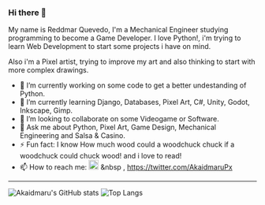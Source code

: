 ### Hi there 👋

My name is Reddmar Quevedo, I'm a Mechanical Engineer studying programming to become a Game Developer. I love Python!, i'm trying to learn Web Development to start some projects i have on mind.

Also i'm a Pixel artist, trying to improve my art and also thinking to start with more complex drawings.

- 🔭 I’m currently working on some code to get a better undestanding of Python.
- 🌱 I’m currently learning Django, Databases, Pixel Art, C#, Unity, Godot, Inkscape, Gimp.
- 👯 I’m looking to collaborate on some Videogame or Software.
- 💬 Ask me about Python, Pixel Art, Game Design, Mechanical Engineering and Salsa & Casino.
- ⚡ Fun fact: I know How much wood could a woodchuck chuck if a woodchuck could chuck wood! and i love to read!
- 📫 How to reach me: <a href="https://www.instagram.com/akaidmarupx/"><img src="https://github.com/akaidmaru/icos/instagram.png" width="20px"></a> &nbsp , https://twitter.com/AkaidmaruPx


----

![Akaidmaru's GitHub stats](https://github-readme-stats.vercel.app/api?username=akaidmaru&show_icons=true&theme=radical)
![Top Langs](https://github-readme-stats.vercel.app/api/top-langs/?username=akaidmaru)

